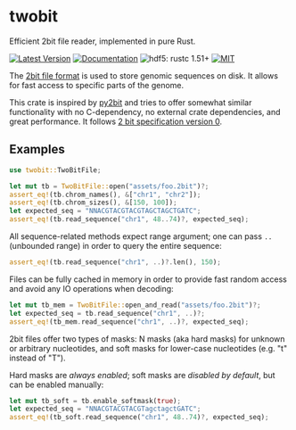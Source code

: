 # twobit

Efficient 2bit file reader, implemented in pure Rust.

[![Latest Version](https://img.shields.io/crates/v/twobit.svg)](https://crates.io/crates/twobit)
[![Documentation](https://docs.rs/twobit/badge.svg)](https://docs.rs/twobit)
![hdf5: rustc 1.51+](https://img.shields.io/badge/hdf5-rustc_1.51+-lightblue.svg)
[![MIT](https://img.shields.io/badge/License-MIT-blue.svg)](https://opensource.org/licenses/MIT)

The [2bit file format](http://genome.ucsc.edu/FAQ/FAQformat.html#format7) is
used to store genomic sequences on disk. It allows for fast access to specific
parts of the genome.

This crate is inspired by [py2bit](https://github.com/deeptools/py2bit) and tries to
offer somewhat similar functionality with no C-dependency, no external crate dependencies,
and great performance. It follows
[2 bit specification version 0](http://genome.ucsc.edu/FAQ/FAQformat.html#format7).

## Examples

```rust
use twobit::TwoBitFile;

let mut tb = TwoBitFile::open("assets/foo.2bit")?;
assert_eq!(tb.chrom_names(), &["chr1", "chr2"]);
assert_eq!(tb.chrom_sizes(), &[150, 100]);
let expected_seq = "NNACGTACGTACGTAGCTAGCTGATC";
assert_eq!(tb.read_sequence("chr1", 48..74)?, expected_seq);
```

All sequence-related methods expect range argument; one can pass `..` (unbounded range)
in order to query the entire sequence:

```rust
assert_eq!(tb.read_sequence("chr1", ..)?.len(), 150);
```

Files can be fully cached in memory in order to provide fast random access and avoid any
IO operations when decoding:

```rust
let mut tb_mem = TwoBitFile::open_and_read("assets/foo.2bit")?;
let expected_seq = tb.read_sequence("chr1", ..)?;
assert_eq!(tb_mem.read_sequence("chr1", ..)?, expected_seq);
```

2bit files offer two types of masks: N masks (aka hard masks) for unknown or arbitrary
nucleotides, and soft masks for lower-case nucleotides (e.g. "t" instead of "T").

Hard masks are *always enabled*; soft masks are *disabled by default*, but can be enabled
manually:

```rust
let mut tb_soft = tb.enable_softmask(true);
let expected_seq = "NNACGTACGTACGTagctagctGATC";
assert_eq!(tb_soft.read_sequence("chr1", 48..74)?, expected_seq);
```